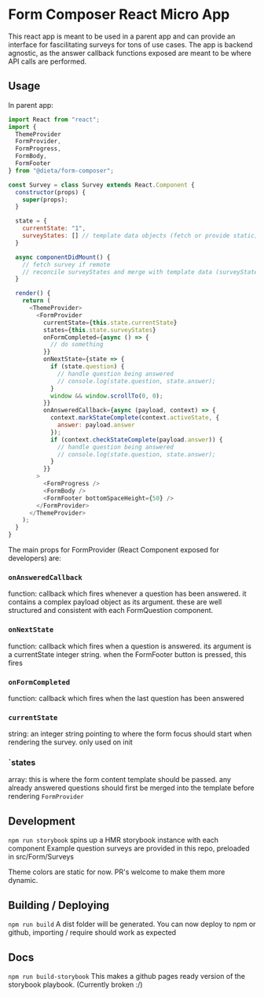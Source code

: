 # Form Composer React Micro App

This react app is meant to be used in a parent app and can provide an interface for fascilitating surveys for tons of use cases.
The app is backend agnostic, as the answer callback functions exposed are meant to be where API calls are performed.

## Usage
In parent app:

```javascript
import React from "react";
import {
  ThemeProvider
  FormProvider,
  FormProgress,
  FormBody,
  FormFooter
} from "@dieta/form-composer";

const Survey = class Survey extends React.Component {
  constructor(props) {
    super(props);
  }

  state = {
    currentState: "1",
    surveyStates: [] // template data objects (fetch or provide static) (if already saved, must be merged or reconciled with remote state)
  }

  async componentDidMount() {
    // fetch survey if remote
    // reconcile surveyStates and merge with template data (surveyStates)
  }

  render() {
    return (
      <ThemeProvider>
        <FormProvider
          currentState={this.state.currentState}
          states={this.state.surveyStates}
          onFormCompleted={async () => {
            // do something
          }}
          onNextState={state => {
            if (state.question) {
              // handle question being answered
              // console.log(state.question, state.answer);
            }
            window && window.scrollTo(0, 0);
          }}
          onAnsweredCallback={async (payload, context) => {
            context.markStateComplete(context.activeState, {
              answer: payload.answer
            });
            if (context.checkStateComplete(payload.answer)) {
              // handle question being answered
              // console.log(state.question, state.answer);
            }
          }}
        >
          <FormProgress />
          <FormBody />
          <FormFooter bottomSpaceHeight={50} />
        </FormProvider>
      </ThemeProvider>
    );
  }
}
```

The main props for FormProvider (React Component exposed for developers) are:

### `onAnsweredCallback`
function: 
callback which fires whenever a question has been answered.  it contains a complex payload object as its argument.  these are well structured and consistent with each FormQuestion component.

### `onNextState`
function: 
callback which fires when a question is answered. its argument is a currentState integer string.  when the FormFooter button is pressed, this fires

### `onFormCompleted`
function:
callback which fires when the last question has been answered

### `currentState`
string<integer>:
an integer string pointing to where the form focus should start when rendering the survey. only used on init

### `states
array<object>:
this is where the form content template should be passed. any already answered questions should first be merged into the template before rendering `FormProvider`


## Development

`npm run storybook` spins up a HMR storybook instance with each component
Example question surveys are provided in this repo, preloaded in src/Form/Surveys

Theme colors are static for now.  PR's welcome to make them more dynamic.

## Building / Deploying

`npm run build`
A dist folder will be generated.  You can now deploy to npm or github, importing / require should work as expected

## Docs

`npm run build-storybook`
This makes a github pages ready version of the storybook playbook. (Currently broken :/)